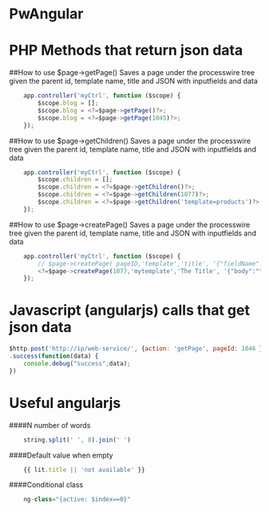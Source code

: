 PwAngular
=========

PHP Methods that return json data
=================================


##How to use $page->getPage()
Saves a page under the processwire tree given the parent id, template name, title and JSON with inputfields and data
```javascript
	app.controller('myCtrl', function ($scope) {
	  	$scope.blog = [];		
	  	$scope.blog = <?=$page->getPage()?>;							// get data of actual page
	  	$scope.blog = <?=$page->getPage(1045)?>;						// get data of page that matches the id
	});
```
 
##How to use $page->getChildren()
Saves a page under the processwire tree given the parent id, template name, title and JSON with inputfields and data
```javascript
	app.controller('myCtrl', function ($scope) {
	  	$scope.children = [];			
	  	$scope.children = <?=$page->getChildren()?>;					// get children and its data of the actual page
	  	$scope.children = <?=$page->getChildren(1077)?>;				// will get the children of the page with the indicated ID
	  	$scope.children = <?=$page->getChildren('template=products')?>;	// children of the page that matches the selector
	});
```

##How to use $page->createPage()
Saves a page under the processwire tree given the parent id, template name, title and JSON with inputfields and data
```javascript
	app.controller('myCtrl', function ($scope) {
	  	// $page->createPage( pageID,'template','title', '{"fieldName":"value"}')
	  	<?=$page->createPage(1077,'mytemplate','The Title', '{"body":"text in body"}')?>;
	});
```


Javascript (angularjs) calls that get  json data
================================================
```javascript
$http.post('http://ip/web-service/', {action: 'getPage', pageId: 1046 })
.success(function(data) {
    console.debug("success",data);
})
```


Useful angularjs
================

####N number of words
```javascript
	string.split(' ', 8).join(' ')
```
####Default value when empty
```javascript
	{{ lit.title || 'not available' }}
```
####Conditional class
```javascript
	ng-class="{active: $index==0}"
```






